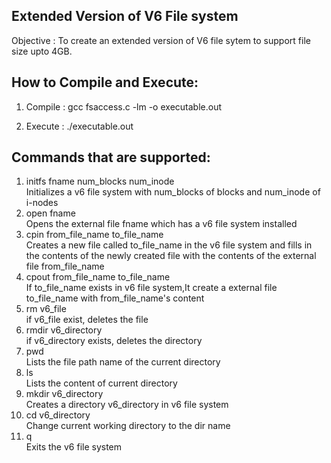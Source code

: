 Extended Version of V6 File system
----------------------------------

Objective : To create an extended version of V6 file sytem to support file size upto 4GB.

How to Compile and Execute:
--------------------------
1) Compile : gcc fsaccess.c -lm -o executable.out

2) Execute : ./executable.out

Commands that are supported:
---------------------------
1) initfs fname num_blocks num_inode </br>
   Initializes a v6 file system with num_blocks of blocks and num_inode of i-nodes
2) open fname </br>
   Opens the external file fname which has a v6 file system installed
3) cpin from_file_name to_file_name </br>
   Creates a new file called to_file_name in the v6 file system and fills in the contents of the newly created file with the contents of the external file from_file_name
4) cpout from_file_name to_file_name </br>
   If to_file_name exists in v6 file system,It create a external file to_file_name with from_file_name's content
5) rm v6_file </br>
   if v6_file exist, deletes the file
6) rmdir v6_directory </br>
   if v6_directory exists, deletes the directory
7) pwd </br>
   Lists the file path name of the current directory
8) ls </br>
   Lists the content of current directory
9) mkdir v6_directory </br>
   Creates a directory v6_directory in v6 file system
10) cd v6_directory </br>
   Change current working directory to the dir name
11) q </br>
   Exits the v6 file system
